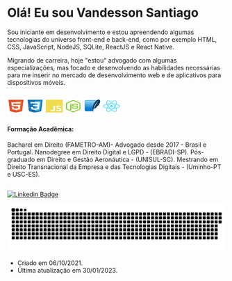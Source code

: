 # Olá! Eu sou Vandesson Santiago

Sou iniciante em desenvolvimento e estou apreendendo algumas tecnologias do universo front-end e back-end, como por exemplo HTML, CSS, JavaScript, NodeJS, SQLite, ReactJS e React Native.

Migrando de carreira, hoje "estou" advogado com algumas especializações, mas focado e desenvolvendo as habilidades necessárias para me inserir no mercado de desenvolvimento web e de aplicativos para dispositivos móveis.

<div style="display: inline_block"><br>
  
  <img align="center" alt="Vand-HTML" height="30" width="40" src="https://raw.githubusercontent.com/devicons/devicon/master/icons/html5/html5-original.svg">
  <img align="center" alt="Vand-CSS" height="30" width="40" src="https://raw.githubusercontent.com/devicons/devicon/master/icons/css3/css3-original.svg">
  <img align="center" alt="Vand-Js" height="30" width="40" src="https://raw.githubusercontent.com/devicons/devicon/master/icons/javascript/javascript-plain.svg">
  <img align="center" alt="Vand-nodeJs" height="30" width="40" src="https://raw.githubusercontent.com/devicons/devicon/master/icons/nodejs/nodejs-original.svg">
  <img align="center" alt="Vand-SQlite" height="30" width="40" src="https://raw.githubusercontent.com/devicons/devicon/master/icons/sqlite/sqlite-original.svg">
  <img align="center" alt="Vand-reactJs" height="30" width="40" src="https://raw.githubusercontent.com/devicons/devicon/master/icons/react/react-original.svg">
</div>

##
<h4>Formação Acadêmica:</h4>

Bacharel em Direito (FAMETRO-AM)- Advogado desde 2017 - Brasil e Portugal.
Nanodegree em Direito Digital e LGPD - (EBRADI-SP).
Pós-graduado em Direito e Gestão Aeronáutica - (UNISUL-SC).
Mestrando em Direito Transnacional da Empresa e das Tecnologias Digitais - (Uminho-PT e USC-ES).

##

[![Linkedin Badge](https://img.shields.io/badge/-Vandesson%20Santiago-26ab8c?style=flat-square&logo=Linkedin&logoColor=white&link=https://www.linkedin.com/in/vandesson-santiago-95780b79/)](https://www.linkedin.com/in/vandesson-santiago-95780b79/)

<div> 
   
  ![Snake animation](https://github.com/vandessonsantiago/vandessonsantiago/blob/output/github-contribution-grid-snake.svg)
 
</div>

- Criado em 06/10/2021.
- Última atualização em 30/01/2023.
